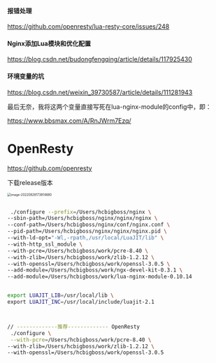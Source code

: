#### 报错处理

https://github.com/openresty/lua-resty-core/issues/248

#### Nginx添加Lua模块和优化配置

https://blog.csdn.net/budongfengqing/article/details/117925430



#### 环境变量的坑

https://blog.csdn.net/weixin_39730587/article/details/111281943

最后无奈，我将这两个变量直接写死在lua-nginx-module的config中，即：

https://www.bbsmax.com/A/RnJWrm7Ezq/



# OpenResty

https://github.com/openresty

下载release版本

<img src="/Users/hcbigboss/Library/Application Support/typora-user-images/image-20220828173814680.png" alt="image-20220828173814680" style="zoom:50%;" />

```sh

 ./configure --prefix=/Users/hcbigboss/nginx \
--sbin-path=/Users/hcbigboss/nginx/nginx/nginx \
--conf-path=/Users/hcbigboss/nginx/conf/nginx.conf \
--pid-path=/Users/hcbigboss/nginx/nginx/nginx.pid \
--with-ld-opt="-Wl,-rpath,/usr/local/LuaJIT/lib" \
--with-http_ssl_module \
--with-pcre=/Users/hcbigboss/work/pcre-8.40 \
--with-zlib=/Users/hcbigboss/work/zlib-1.2.12 \
--with-openssl=/Users/hcbigboss/work/openssl-3.0.5 \
--add-module=/Users/hcbigboss/work/ngx-devel-kit-0.3.1 \
--add-module=/Users/hcbigboss/work/lua-nginx-module-0.10.14


export LUAJIT_LIB=/usr/local/lib \
export LUAJIT_INC=/usr/local/include/luajit-2.1



// -------------推荐------------- OpenResty 
 ./configure \
 --with-pcre=/Users/hcbigboss/work/pcre-8.40 \
--with-zlib=/Users/hcbigboss/work/zlib-1.2.12 \
--with-openssl=/Users/hcbigboss/work/openssl-3.0.5
```

